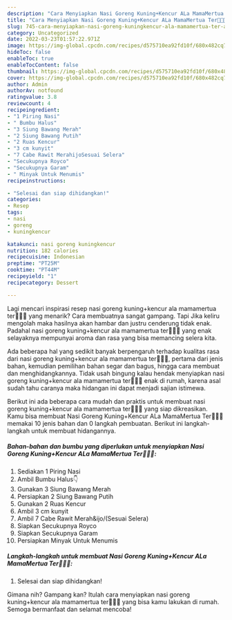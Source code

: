 ```yaml
---
description: "Cara Menyiapkan Nasi Goreng Kuning+Kencur ALa MamaMertua Ter💖💖💖 Anti Gagal"
title: "Cara Menyiapkan Nasi Goreng Kuning+Kencur ALa MamaMertua Ter💖💖💖 Anti Gagal"
slug: 745-cara-menyiapkan-nasi-goreng-kuningkencur-ala-mamamertua-ter-anti-gagal
category: Uncategorized
date: 2022-03-23T01:57:22.971Z
image: https://img-global.cpcdn.com/recipes/d575710ea92fd10f/680x482cq70/nasi-goreng-kuningkencur-ala-mamamertua-ter-foto-resep-utama.jpg
hideToc: false
enableToc: true
enableTocContent: false
thumbnail: https://img-global.cpcdn.com/recipes/d575710ea92fd10f/680x482cq70/nasi-goreng-kuningkencur-ala-mamamertua-ter-foto-resep-utama.jpg
cover: https://img-global.cpcdn.com/recipes/d575710ea92fd10f/680x482cq70/nasi-goreng-kuningkencur-ala-mamamertua-ter-foto-resep-utama.jpg
author: Admin
authorAv: notfound
ratingvalue: 3.8
reviewcount: 4
recipeingredient:
- "1 Piring Nasi"
- " Bumbu Halus"
- "3 Siung Bawang Merah"
- "2 Siung Bawang Putih"
- "2 Ruas Kencur"
- "3 cm kunyit"
- "7 Cabe Rawit MerahijoSesuai Selera"
- "Secukupnya Royco"
- "Secukupnya Garam"
- " Minyak Untuk Menumis"
recipeinstructions:

- "Selesai dan siap dihidangkan!"
categories:
- Resep
tags:
- nasi
- goreng
- kuningkencur

katakunci: nasi goreng kuningkencur 
nutrition: 182 calories
recipecuisine: Indonesian
preptime: "PT25M"
cooktime: "PT44M"
recipeyield: "1"
recipecategory: Dessert

---
```



Lagi mencari inspirasi resep nasi goreng kuning+kencur ala mamamertua ter💖💖💖 yang menarik? Cara membuatnya sangat gampang. Tapi Jika keliru mengolah maka hasilnya akan hambar dan justru cenderung tidak enak. Padahal nasi goreng kuning+kencur ala mamamertua ter💖💖💖 yang enak selayaknya mempunyai aroma dan rasa yang bisa memancing selera kita.


Ada beberapa hal yang sedikit banyak berpengaruh terhadap kualitas rasa dari nasi goreng kuning+kencur ala mamamertua ter💖💖💖, pertama dari jenis bahan, kemudian pemilihan bahan segar dan bagus, hingga cara membuat dan menghidangkannya. Tidak usah bingung kalau hendak menyiapkan nasi goreng kuning+kencur ala mamamertua ter💖💖💖 enak di rumah, karena asal sudah tahu caranya maka hidangan ini dapat menjadi sajian istimewa.




Berikut ini ada beberapa cara mudah dan praktis untuk membuat nasi goreng kuning+kencur ala mamamertua ter💖💖💖 yang siap dikreasikan. Kamu bisa membuat Nasi Goreng Kuning+Kencur ALa MamaMertua Ter💖💖💖 memakai 10 jenis bahan dan 0 langkah pembuatan. Berikut ini langkah-langkah untuk membuat hidangannya.

<!--inarticleads1-->

##### Bahan-bahan dan bumbu yang diperlukan untuk menyiapkan Nasi Goreng Kuning+Kencur ALa MamaMertua Ter💖💖💖:

1. Sediakan 1 Piring Nasi
1. Ambil  Bumbu Halus👇
1. Gunakan 3 Siung Bawang Merah
1. Persiapkan 2 Siung Bawang Putih
1. Gunakan 2 Ruas Kencur
1. Ambil 3 cm kunyit
1. Ambil 7 Cabe Rawit Merah&amp;ijo/(Sesuai Selera)
1. Siapkan Secukupnya Royco
1. Siapkan Secukupnya Garam
1. Persiapkan  Minyak Untuk Menumis




<!--inarticleads2-->

##### Langkah-langkah untuk membuat Nasi Goreng Kuning+Kencur ALa MamaMertua Ter💖💖💖:


1. Selesai dan siap dihidangkan!



Gimana nih? Gampang kan? Itulah cara menyiapkan nasi goreng kuning+kencur ala mamamertua ter💖💖💖 yang bisa kamu lakukan di rumah. Semoga bermanfaat dan selamat mencoba!

